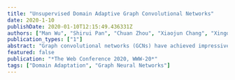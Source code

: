 ```yaml
---
title: "Unsupervised Domain Adaptive Graph Convolutional Networks"
date: 2020-1-10
publishDate: 2020-01-10T12:15:49.436331Z
authors: ["Man Wu", "Shirui Pan", "Chuan Zhou", "Xiaojun Chang", "Xingquan Zhu"]
publication_types: ["1"]
abstract: "Graph convolutional networks (GCNs) have achieved impressive success in many graph related analytics tasks. However, most GCNs only work in a single domain (graph) incapable of transferring knowledge from/to other domains (graphs), due to the challenges in both graph representation learning and domain adaptation over graph structures. In this paper, we present a novel approach, unsupervised domain adaptive graph convolutional networks (UDA-GCN), for domain adaptation learning for graphs. To enable effective graph representation learning, we first develop a dual graph convolutional network component, which jointly exploits local and global consistency for feature aggregation. An attention mechanism is further used to produce a unified representation for each node in different graphs. To facilitate knowledge transfer between graphs, we propose a domain adaptive learning module to optimize three different loss functions, namely source classifier loss, domain classifier loss, and target classifier loss as a whole, thus our model can differentiate class labels in the source domain, samples from different domains, the class labels from the target domain, respectively. Experimental results on real-world datasets in the node classification task validate the performance of our method, compared to state-of-the-art graph neural network algorithms."
featured: false
publication: "*The Web Conference 2020, WWW-20*"
tags: ["Domain Adaptation", "Graph Neural Networks"]
---
```


